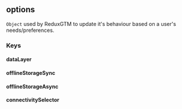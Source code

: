 ## options
`Object` used by ReduxGTM to update it's behaviour based on a user's needs/preferences.

### Keys
#### dataLayer
#### offlineStorageSync
#### offlineStorageAsync
#### connectivitySelector
